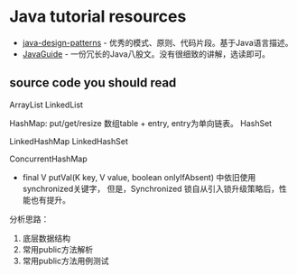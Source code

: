 # Java tutorial resources

- [java-design-patterns](https://github.com/iluwatar/java-design-patterns) - 优秀的模式、原则、代码片段。基于Java语言描述。
- [JavaGuide](https://github.com/Snailclimb/JavaGuide) - 一份冗长的Java八股文。没有很细致的讲解，选读即可。

## source code you should read

ArrayList
LinkedList

HashMap: put/get/resize 数组table + entry, entry为单向链表。
HashSet

LinkedHashMap
LinkedHashSet

ConcurrentHashMap
- final V putVal(K key, V value, boolean onlyIfAbsent) 中依旧使用synchronized关键字，
但是，Synchronized 锁自从引入锁升级策略后，性能也有提升。

分析思路：
1. 底层数据结构
2. 常用public方法解析
3. 常用public方法用例测试